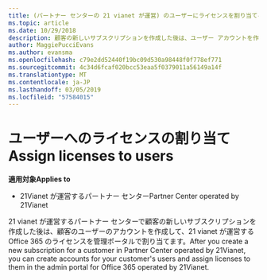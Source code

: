 ```yaml
---
title: (パートナー センターの 21 vianet が運営) のユーザーにライセンスを割り当てる
ms.topic: article
ms.date: 10/29/2018
description: 顧客の新しいサブスクリプションを作成した後は、ユーザー アカウントを作成し、特定のユーザーにポータルの 21 vianet によって運用される、Office 365 ライセンスを割り当てます。
author: MaggiePucciEvans
ms.author: evansma
ms.openlocfilehash: c79e2dd52440f19bc09d530a98448f0f778ef771
ms.sourcegitcommit: 4c34d6fcaf020bcc53eaa5f0379011a56149a14f
ms.translationtype: MT
ms.contentlocale: ja-JP
ms.lasthandoff: 03/05/2019
ms.locfileid: "57584015"
---
```

# <a name="assign-licenses-to-users"></a><span data-ttu-id="e73dc-103">ユーザーへのライセンスの割り当て</span><span class="sxs-lookup"><span data-stu-id="e73dc-103">Assign licenses to users</span></span>

<span data-ttu-id="e73dc-104">**適用対象**</span><span class="sxs-lookup"><span data-stu-id="e73dc-104">**Applies to**</span></span>

-   <span data-ttu-id="e73dc-105">21Vianet が運営するパートナー センター</span><span class="sxs-lookup"><span data-stu-id="e73dc-105">Partner Center operated by 21Vianet</span></span>


<span data-ttu-id="e73dc-106">21 vianet が運営するパートナー センターで顧客の新しいサブスクリプションを作成した後は、顧客のユーザーのアカウントを作成して、21 vianet が運営する Office 365 のライセンスを管理ポータルで割り当てます。</span><span class="sxs-lookup"><span data-stu-id="e73dc-106">After you create a new subscription for a customer in Partner Center operated by 21Vianet, you can create accounts for your customer's users and assign licenses to them in the admin portal for Office 365 operated by 21Vianet.</span></span> 

